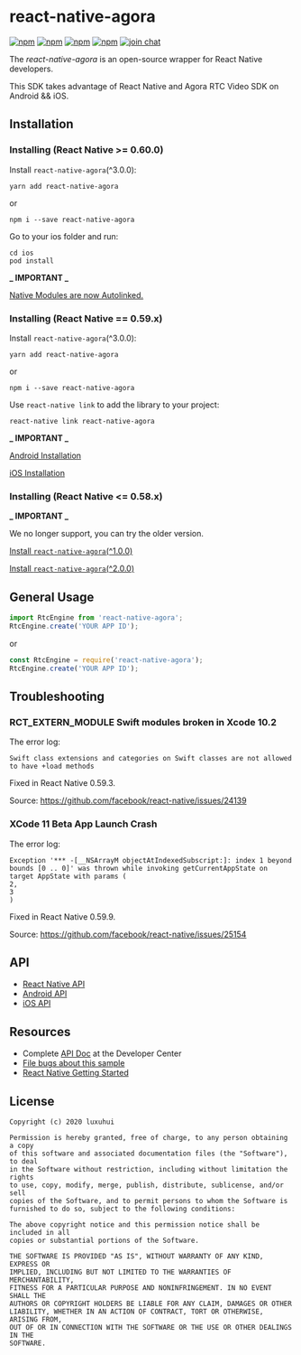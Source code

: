 # react-native-agora

[![npm](https://img.shields.io/npm/v/react-native-agora.svg)](https://www.npmjs.com/package/react-native-agora)
[![npm](https://img.shields.io/npm/dm/react-native-agora.svg)](https://www.npmjs.com/package/react-native-agora)
[![npm](https://img.shields.io/npm/dt/react-native-agora.svg)](https://www.npmjs.com/package/react-native-agora)
[![npm](https://img.shields.io/npm/l/react-native-agora.svg)](https://github.com/syanbo/react-native-agora/blob/master/LICENSE)
[![join chat](https://img.shields.io/badge/gitter-join%20chat-brightgreen.svg)](https://gitter.im/react-native-agora/community)

The *react-native-agora* is an open-source wrapper for React Native developers. 

This SDK takes advantage of React Native and Agora RTC Video SDK on Android && iOS.

## Installation

### Installing (React Native >= 0.60.0)

Install `react-native-agora`(^3.0.0):

```shell script
yarn add react-native-agora
```
or
```shell script
npm i --save react-native-agora
```

Go to your ios folder and run:

```shell script
cd ios
pod install
```

**_ IMPORTANT _**

[Native Modules are now Autolinked.](https://github.com/react-native-community/cli/blob/master/docs/autolinking.md)

### Installing (React Native == 0.59.x)

Install `react-native-agora`(^3.0.0):

```shell script
yarn add react-native-agora
```
or
```shell script
npm i --save react-native-agora
```

Use `react-native link` to add the library to your project:

```shell script
react-native link react-native-agora
```

**_ IMPORTANT _**

[Android Installation](./docs/v3/installation.android.md)

[iOS Installation](./docs/v3/installation.ios.md)

### Installing (React Native <= 0.58.x)

**_ IMPORTANT _**

We no longer support, you can try the older version.

[Install `react-native-agora`(^1.0.0)](./docs/v1/README.md)

[Install `react-native-agora`(^2.0.0)](./docs/v2/README.md)

## General Usage

```javascript
import RtcEngine from 'react-native-agora';
RtcEngine.create('YOUR APP ID');
```
or
```javascript
const RtcEngine = require('react-native-agora');
RtcEngine.create('YOUR APP ID');
```

## Troubleshooting

### RCT_EXTERN_MODULE Swift modules broken in Xcode 10.2

The error log:

```
Swift class extensions and categories on Swift classes are not allowed to have +load methods
```

Fixed in React Native 0.59.3.

Source: https://github.com/facebook/react-native/issues/24139

### XCode 11 Beta App Launch Crash

The error log:

```
Exception '*** -[__NSArrayM objectAtIndexedSubscript:]: index 1 beyond bounds [0 .. 0]' was thrown while invoking getCurrentAppState on target AppState with params (
2,
3
)
```

Fixed in React Native 0.59.9.

Source: https://github.com/facebook/react-native/issues/25154

## API

* [React Native API](https://syanbo.github.io/react-native-agora/globals.html)
* [Android API](https://docs.agora.io/en/Video/API%20Reference/java/index.html)
* [iOS API](https://docs.agora.io/en/Video/API%20Reference/oc/docs/headers/Agora-Objective-C-API-Overview.html)

## Resources

* Complete [API Doc](https://docs.agora.io/en/) at the Developer Center
* [File bugs about this sample](https://github.com/syanbo/react-native-agora/issues)
* [React Native Getting Started](https://facebook.github.io/react-native/docs/getting-started.html)

License
--------

    Copyright (c) 2020 luxuhui
    
    Permission is hereby granted, free of charge, to any person obtaining a copy
    of this software and associated documentation files (the "Software"), to deal
    in the Software without restriction, including without limitation the rights
    to use, copy, modify, merge, publish, distribute, sublicense, and/or sell
    copies of the Software, and to permit persons to whom the Software is
    furnished to do so, subject to the following conditions:
    
    The above copyright notice and this permission notice shall be included in all
    copies or substantial portions of the Software.
    
    THE SOFTWARE IS PROVIDED "AS IS", WITHOUT WARRANTY OF ANY KIND, EXPRESS OR
    IMPLIED, INCLUDING BUT NOT LIMITED TO THE WARRANTIES OF MERCHANTABILITY,
    FITNESS FOR A PARTICULAR PURPOSE AND NONINFRINGEMENT. IN NO EVENT SHALL THE
    AUTHORS OR COPYRIGHT HOLDERS BE LIABLE FOR ANY CLAIM, DAMAGES OR OTHER
    LIABILITY, WHETHER IN AN ACTION OF CONTRACT, TORT OR OTHERWISE, ARISING FROM,
    OUT OF OR IN CONNECTION WITH THE SOFTWARE OR THE USE OR OTHER DEALINGS IN THE
    SOFTWARE.
